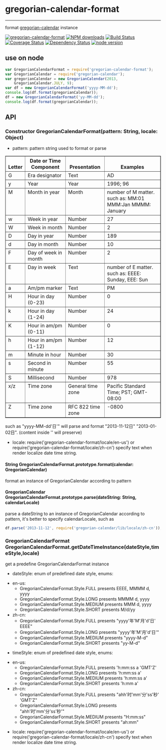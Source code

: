 # gregorian-calendar-format
---

format [gregorian-calendar](https://github.com/yiminghe/gregorian-calendar) instance

[![gregorian-calendar-format](https://nodei.co/npm/gregorian-calendar-format.png)](https://npmjs.org/package/gregorian-calendar-format)
[![NPM downloads](http://img.shields.io/npm/dm/gregorian-calendar-format.svg)](https://npmjs.org/package/gregorian-calendar-format)
[![Build Status](https://secure.travis-ci.org/yiminghe/gregorian-calendar-format.png?branch=master)](https://travis-ci.org/yiminghe/gregorian-calendar-format)
[![Coverage Status](https://img.shields.io/coveralls/yiminghe/gregorian-calendar-format.svg)](https://coveralls.io/r/yiminghe/gregorian-calendar-format?branch=master)
[![Dependency Status](https://gemnasium.com/yiminghe/gregorian-calendar-format.png)](https://gemnasium.com/yiminghe/gregorian-calendar-format)
[![node version](https://img.shields.io/badge/node.js-%3E=_0.11-green.svg?style=flat-square)](http://nodejs.org/download/)


## use on node

```javascript
var GregorianCalendarFormat = require('gregorian-calendar-format');
var GregorianCalendar = require('gregorian-calendar');
var gregorianCalendar = new GregorianCalendar(2013,
    GregorianCalendar.JULY, 9);
var df = new GregorianCalendarFormat('yyyy-MM-dd');
console.log(df.format(gregorianCalendar));
df = new GregorianCalendarFormat('yy-MM-dd');
console.log(df.format(gregorianCalendar));
```

## API

### Constructor GregorianCalendarFormat(pattern: String, locale: Object)

* pattern: pattern string used to format or parse

<table border="1">
    <thead valign="bottom">
        <tr>
            <th class="head">Letter</th>
            <th class="head">Date or Time Component</th>
            <th class="head">Presentation</th>
            <th class="head">Examples</th>
        </tr>
    </thead>
    <tbody valign="top">
        <tr>
            <td>G</td>
            <td>Era designator</td>
            <td>Text</td>
            <td>AD</td>
        </tr>
        <tr>
            <td>y</td>
            <td>Year</td>
            <td>Year</td>
            <td>1996; 96</td>
        </tr>
        <tr>
            <td>M</td>
            <td>Month in year</td>
            <td>Month</td>
            <td>number of M matter. such as: MM:01 MMM:Jan MMMM: January</td>
        </tr>
        <tr>
            <td>w</td>
            <td>Week in year</td>
            <td>Number</td>
            <td>27</td>
        </tr>
        <tr>
            <td>W</td>
            <td>Week in month</td>
            <td>Number</td>
            <td>2</td>
        </tr>
        <tr>
            <td>D</td>
            <td>Day in year</td>
            <td>Number</td>
            <td>189</td>
        </tr>
        <tr>
            <td>d</td>
            <td>Day in month</td>
            <td>Number</td>
            <td>10</td>
        </tr>
        <tr>
            <td>F</td>
            <td>Day of week in month</td>
            <td>Number</td>
            <td>2</td>
        </tr>
        <tr>
            <td>E</td>
            <td>Day in week</td>
            <td>Text</td>
            <td>number of E matter. such as: EEEE: Sunday, EEE: Sun</td>
        </tr>
        <tr>
            <td>a</td>
            <td>Am/pm marker</td>
            <td>Text</td>
            <td>PM</td>
        </tr>
        <tr>
            <td>H</td>
            <td>Hour in day (0-23)</td>
            <td>Number</td>
            <td>0</td>
        </tr>
        <tr>
            <td>k</td>
            <td>Hour in day (1-24)</td>
            <td>Number</td>
            <td>24</td>
        </tr>
        <tr>
            <td>K</td>
            <td>Hour in am/pm (0-11)</td>
            <td>Number</td>
            <td>0</td>
        </tr>
        <tr>
            <td>h</td>
            <td>Hour in am/pm (1-12)</td>
            <td>Number</td>
            <td>12</td>
        </tr>
        <tr>
            <td>m</td>
            <td>Minute in hour</td>
            <td>Number</td>
            <td>30</td>
        </tr>
        <tr>
            <td>s</td>
            <td>Second in minute</td>
            <td>Number</td>
            <td>55</td>
        </tr>
        <tr>
            <td>S</td>
            <td>Millisecond</td>
            <td>Number</td>
            <td>978</td>
        </tr>
        <tr>
            <td>x/z</td>
            <td>Time zone</td>
            <td>General time zone</td>
            <td>Pacific Standard Time; PST; GMT-08:00</td>
        </tr>
        <tr>
            <td>Z</td>
            <td>Time zone</td>
            <td>RFC 822 time zone</td>
            <td>-0800</td>
        </tr>
    </tbody>
</table>

such as "yyyy-MM-dd'日'" will parse and format "2013-11-12日" "2013-01-02日". (content inside '' will preserve)

* locale: require('gregorian-calendar-format/locale/en-us') or require('gregorian-calendar-format/locale/zh-cn') specify text when render localize date time string.

#### String GregorianCalendarFormat.prototype.format(calendar: GregorianCalendar)

format an instance of GregorianCalendar according to pattern

#### GregorianCalendar GregorianCalendarFormat.prototype.parse(dateString: String, calendarLocale)

parse a dateString to an instance of GregorianCalendar according to pattern, it's better to specify calendarLocale, such as

```js
df.parse('2013-11-12', require('gregorian-calendar/lib/locale/zh-cn'));
```

### GregorianCalendarFormat GregorianCalendarFormat.getDateTimeInstance(dateStyle,timeStyle,locale)

get a predefine GregorianCalendarFormat instance

* dateStyle: enum of predefined date style, enums:
 - en-us:
   - GregorianCalendarFormat.Style.FULL presents EEEE, MMMM d, yyyy
   - GregorianCalendarFormat.Style.LONG presents MMMM d, yyyy
   - GregorianCalendarFormat.Style.MEDIUM presents MMM d, yyyy
   - GregorianCalendarFormat.Style.SHORT presents M/d/yy
 - zh-cn:
   - GregorianCalendarFormat.Style.FULL presents "yyyy'年'M'月'd'日' EEEE"
   - GregorianCalendarFormat.Style.LONG presents "yyyy'年'M'月'd'日'"
   - GregorianCalendarFormat.Style.MEDIUM presents "yyyy-M-d"
   - GregorianCalendarFormat.Style.SHORT presents "yy-M-d"

* timeStyle: enum of predefined date style, enums:
 - en-us:
   - GregorianCalendarFormat.Style.FULL presents 'h:mm:ss a \'GMT\'Z'
   - GregorianCalendarFormat.Style.LONG presents 'h:mm:ss a'
   - GregorianCalendarFormat.Style.MEDIUM presents 'h:mm:ss a'
   - GregorianCalendarFormat.Style.SHORT presents 'h:mm a'
 - zh-cn:
   - GregorianCalendarFormat.Style.FULL presents "ahh'时'mm'分'ss'秒' 'GMT'Z"
   - GregorianCalendarFormat.Style.LONG presents "ahh'时'mm'分'ss'秒'"
   - GregorianCalendarFormat.Style.MEDIUM presents "H:mm:ss"
   - GregorianCalendarFormat.Style.SHORT presents "ah:mm"

* locale: require('gregorian-calendar-format/locale/en-us') or require('gregorian-calendar-format/locale/zh-cn') specify text when render localize date time string.